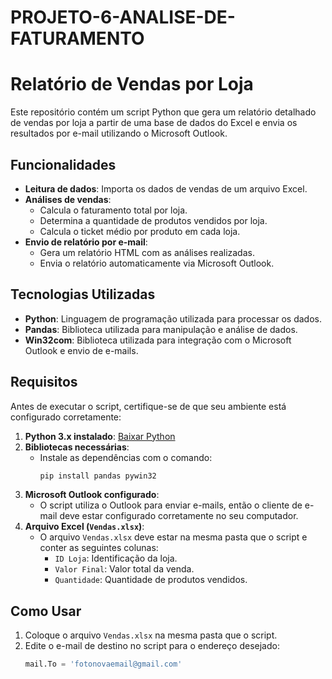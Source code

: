 # PROJETO-6-ANALISE-DE-FATURAMENTO

# Relatório de Vendas por Loja

Este repositório contém um script Python que gera um relatório detalhado de vendas por loja a partir de uma base de dados do Excel e envia os resultados por e-mail utilizando o Microsoft Outlook.

## Funcionalidades

- **Leitura de dados**: Importa os dados de vendas de um arquivo Excel.
- **Análises de vendas**:
  - Calcula o faturamento total por loja.
  - Determina a quantidade de produtos vendidos por loja.
  - Calcula o ticket médio por produto em cada loja.
- **Envio de relatório por e-mail**:
  - Gera um relatório HTML com as análises realizadas.
  - Envia o relatório automaticamente via Microsoft Outlook.

## Tecnologias Utilizadas

- **Python**: Linguagem de programação utilizada para processar os dados.
- **Pandas**: Biblioteca utilizada para manipulação e análise de dados.
- **Win32com**: Biblioteca utilizada para integração com o Microsoft Outlook e envio de e-mails.

## Requisitos

Antes de executar o script, certifique-se de que seu ambiente está configurado corretamente:

1. **Python 3.x instalado**: [Baixar Python](https://www.python.org/downloads/)
2. **Bibliotecas necessárias**:
   - Instale as dependências com o comando:
     ```bash
     pip install pandas pywin32
     ```
3. **Microsoft Outlook configurado**:
   - O script utiliza o Outlook para enviar e-mails, então o cliente de e-mail deve estar configurado corretamente no seu computador.
4. **Arquivo Excel (`Vendas.xlsx`)**:
   - O arquivo `Vendas.xlsx` deve estar na mesma pasta que o script e conter as seguintes colunas:
     - `ID Loja`: Identificação da loja.
     - `Valor Final`: Valor total da venda.
     - `Quantidade`: Quantidade de produtos vendidos.

## Como Usar

1. Coloque o arquivo `Vendas.xlsx` na mesma pasta que o script.
2. Edite o e-mail de destino no script para o endereço desejado:
   ```python
   mail.To = 'fotonovaemail@gmail.com'

